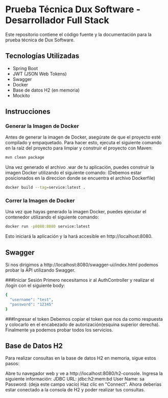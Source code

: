 # Prueba Técnica Dux Software - Desarrollador Full Stack

Este repositorio contiene el código fuente y la documentación para la prueba técnica de Dux Software.

## Tecnologías Utilizadas

- Spring Boot
- JWT (JSON Web Tokens)
- Swagger
- Docker
- Base de datos H2 (en memoria)
- Mockito

## Instrucciones

### Generar la Imagen de Docker

Antes de generar la imagen de Docker, asegúrate de que el proyecto esté compilado y empaquetado. Para hacer esto, ejecuta el siguiente comando en la raíz del proyecto para limpiar y construir el proyecto con Maven:

```bash
mvn clean package
```
Una vez generado el archivo .war de tu aplicación, puedes construir la imagen Docker utilizando el siguiente comando:
(Debemos estar posicionados en la direccion donde se encuentra el archivo Dockerfile)

```bash
docker build --tag=service:latest .
```

### Correr la Imagen de Docker
Una vez que hayas generado la imagen Docker, puedes ejecutar el contenedor utilizando el siguiente comando:

```bash
docker run -p8080:8080 service:latest
```
Esto iniciará la aplicación y la hará accesible en http://localhost:8080.

## Swagger
Si nos dirigimos a http://localhost:8080/swagger-ui/index.html podemos probar la API utilizando Swagger. 

###Iniciar Sesión
Primero necesitamos ir al AuthController y realizar el /login con el siguiente body:

```bash
{
  "username": "test",
  "password": "12345"
}
```

###Ingresar el token
Debemos copiar el token que nos da como respuesta y colocarlo en el encabezado de autorización(esquina superior derecha). Finalmente ya podemos probar todos los servicios.

## Base de Datos H2
Para realizar consultas en la base de datos H2 en memoria, sigue estos pasos:

Abre tu navegador web y ve a http://localhost:8080/h2-console.
Ingresa la siguiente información:
JDBC URL: jdbc:h2:mem:bd
User Name: sa
Password: (deja este campo vacío)
Haz clic en "Connect".
Ahora deberías estar conectado a la consola de H2 y poder realizar tus consultas.
